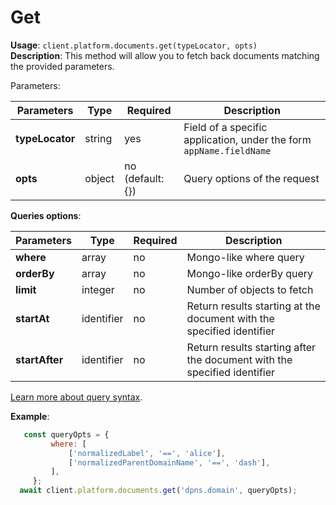 # Get

**Usage**: `client.platform.documents.get(typeLocator, opts)`  
**Description**: This method will allow you to fetch back documents matching the provided parameters.

Parameters:

| Parameters      | Type   | Required         | Description                                                         |
| --------------- | ------ | ---------------- | ------------------------------------------------------------------- |
| **typeLocator** | string | yes              | Field of a specific application, under the form `appName.fieldName` |
| **opts**        | object | no (default: {}) | Query options of the request                                        |

**Queries options**:

| Parameters     | Type    | Required | Description               |
| -------------- | ------- | -------- | ------------------------- |
| **where**      | array   | no       | Mongo-like where query    |
| **orderBy**    | array   | no       | Mongo-like orderBy query  |
| **limit**      | integer | no       | Number of objects to fetch |
| **startAt**    | identifier | no       | Return results starting at the document with the specified identifier |
| **startAfter** | identifier | no       | Return results starting after the document with the specified identifier |

[Learn more about query syntax](../../../reference/query-syntax.md).

**Example**:

```js
   const queryOpts = {
         where: [
             ['normalizedLabel', '==', 'alice'],
             ['normalizedParentDomainName', '==', 'dash'],
         ],
     };
  await client.platform.documents.get('dpns.domain', queryOpts);
```
